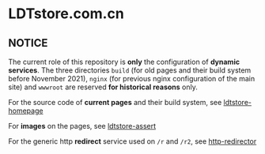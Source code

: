 # LDTstore.com.cn

## NOTICE

The current role of this repository is **only** the configuration of **dynamic services**. The three directories `build` (for old pages and their build system before November 2021), `nginx` (for previous nginx configuration of the main site) and `wwwroot` are reserved **for historical reasons** only.

For the source code of **current pages** and their build system, see [ldtstore-homepage](https://github.com/stackinspector/ldtstore-homepage/)

For **images** on the pages, see [ldtstore-assert](https://github.com/stackinspector/ldtstore-assert/)

For the generic http **redirect** service used on `/r` and `/r2`, see [http-redirector](https://github.com/stackinspector/http-redirector/)
